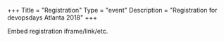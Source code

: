 +++
Title = "Registration"
Type = "event"
Description = "Registration for devopsdays Atlanta 2018"
+++

<div style="width:100%; text-align:left;">

Embed registration iframe/link/etc.
</div></div>
</div>
